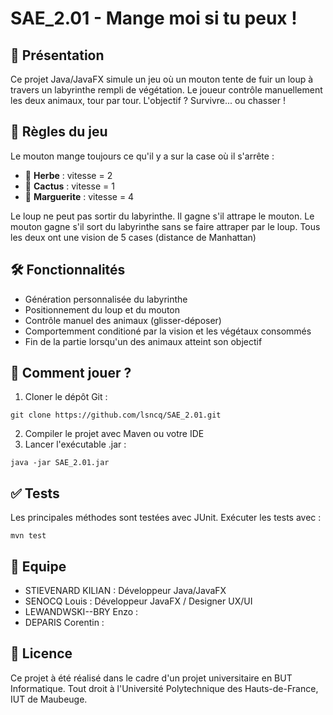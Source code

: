 # SAE_2.01 - Mange moi si tu peux !

## 👾 Présentation
Ce projet Java/JavaFX simule un jeu où un mouton tente de fuir un loup à travers un labyrinthe rempli de végétation.
Le joueur contrôle manuellement les deux animaux, tour par tour. L'objectif ? Survivre... ou chasser !

## 🚫 Règles du jeu
Le mouton mange toujours ce qu'il y a sur la case où il s'arrête : 
- 🌱 **Herbe** : vitesse = 2
- 🌵 **Cactus** : vitesse = 1
- 🌼 **Marguerite** : vitesse = 4

Le loup ne peut pas sortir du labyrinthe. Il gagne s'il attrape le mouton.
Le mouton gagne s'il sort du labyrinthe sans se faire attraper par le loup.
Tous les deux ont une vision de 5 cases (distance de Manhattan)

## 🛠️ Fonctionnalités
- Génération personnalisée du labyrinthe
- Positionnement du loup et du mouton
- Contrôle manuel des animaux (glisser-déposer)
- Comportemment conditioné par la vision et les végétaux consommés
- Fin de la partie lorsqu'un des animaux atteint son objectif

## 🚀 Comment jouer ?
1. Cloner le dépôt Git :
```
git clone https://github.com/lsncq/SAE_2.01.git
```
2. Compiler le projet avec Maven ou votre IDE
3. Lancer l'exécutable .jar :
```
java -jar SAE_2.01.jar
```

## ✅ Tests 
Les principales méthodes sont testées avec JUnit. Exécuter les tests avec :
```
mvn test
```

## 👥 Equipe
- STIEVENARD KILIAN : Développeur Java/JavaFX
- SENOCQ Louis : Développeur JavaFX / Designer UX/UI
- LEWANDWSKI--BRY Enzo :
- DEPARIS Corentin :

## 📃 Licence
Ce projet à été réalisé dans le cadre d'un projet universitaire en BUT Informatique. Tout droit à l'Université Polytechnique des Hauts-de-France, IUT de Maubeuge.
